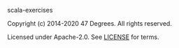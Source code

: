 [comment]: <> (Don't edit this file!)
[comment]: <> (It is automatically updated after every release of https://github.com/47degrees/.github)
[comment]: <> (If you want to suggest a change, please open a PR or issue in that repository)

scala-exercises

Copyright (c) 2014-2020 47 Degrees. All rights reserved.

Licensed under Apache-2.0. See [LICENSE](LICENSE.md) for terms.